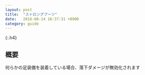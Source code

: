 ```yaml
---
layout: post
title:  "ストロングブーツ"
date:   2016-08-14 16:37:31 +0900
category: guide
---
```


{:.h4}
## 概要

何らかの足装備を装着している場合、落下ダメージが無効化されます
